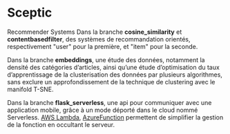 # Sceptic
Recommender Systems
Dans la branche **cosine_similarity** et **contentbasedfilter**, des systèmes de recommandation orientés, respectivement "user" pour la première, et "item" pour la seconde.

Dans la branche **embeddings**, une étude des données, notamment la densité des catégories d’articles, ainsi qu’une étude d’optimisation du taux d’apprentissage de la clusterisation des 
données par plusieurs algorithmes, sans exclure un approfondissement de la technique de clustering avec le manifold T-SNE.

Dans la branche **flask_serverless**, une api pour communiquer avec une application mobile, grâce à un mode déporté dans le cloud nommé Serverless. [AWS Lambda](https://aws.amazon.com/lambda), 
[AzureFunction](https://docs.microsoft.com/en-us/azure/azure-functions/functions-overview) permettent de simplifier la gestion de la fonction en occultant le serveur.


